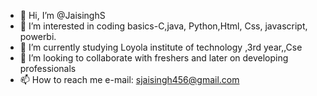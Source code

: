 - 👋 Hi, I’m @JaisinghS
- 👀 I’m interested in coding basics-C,java, Python,Html, Css, javascript, powerbi.
- 🌱 I’m currently studying Loyola institute of technology ,3rd year,,Cse
- 💞️ I’m looking to collaborate with freshers and later on developing professionals
- 📫 How to reach me e-mail: sjaisingh456@gmail.com

<!---
JaisinghS/JaisinghS is a ✨ special ✨ repository because its `README.md` (this file) appears on your GitHub profile.
You can click the Preview link to take a look at your changes.
--->

